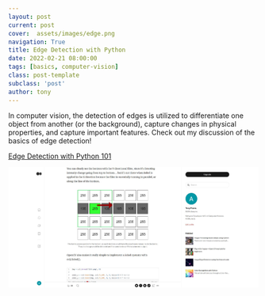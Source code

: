 ```yaml
---
layout: post
current: post
cover:  assets/images/edge.png
navigation: True
title: Edge Detection with Python
date: 2022-02-21 08:00:00
tags: [basics, computer-vision]
class: post-template
subclass: 'post'
author: tony
---
```


In computer vision, the detection of edges is utilized to differentiate one object from another (or the background), capture changes in physical properties, and capture important features. Check out my discussion of the basics of edge detection!

[Edge Detection with Python 101](https://medium.com/@florestony5454/edge-detection-with-python-101-b83d78f240c0)

![](../assets/images/edge1.JPG)